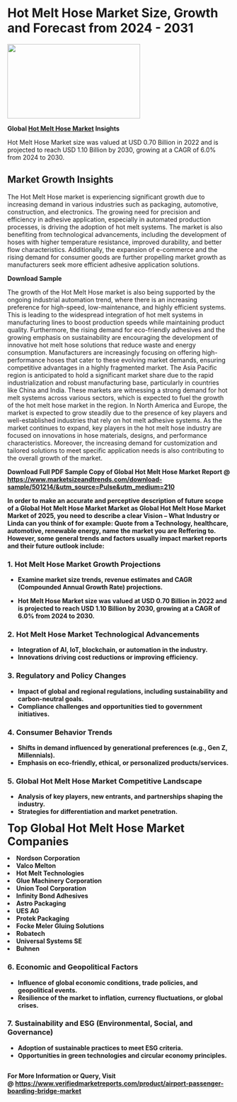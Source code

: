 <H1>Hot Melt Hose Market Size, Growth and Forecast from 2024 - 2031</H1><img class="aligncenter size-medium wp-image-584254" src="https://thirdeyenews.in/wp-content/uploads/2024/09/Global-Market-Research-300x168.jpeg" alt="" width="300" height="168" /><p><strong>Global&nbsp;<a href="https://www.marketsizeandtrends.com/download-sample/501214/&amp;utm_source=Pulse&amp;utm_medium=210">Hot Melt Hose Market</a> Insights</strong></p><p>Hot Melt Hose Market size was valued at USD 0.70 Billion in 2022 and is projected to reach USD 1.10 Billion by 2030, growing at a CAGR of 6.0% from 2024 to 2030.</p><p><h2>Market Growth Insights</h2> <p>The Hot Melt Hose market is experiencing significant growth due to increasing demand in various industries such as packaging, automotive, construction, and electronics. The growing need for precision and efficiency in adhesive application, especially in automated production processes, is driving the adoption of hot melt systems. The market is also benefiting from technological advancements, including the development of hoses with higher temperature resistance, improved durability, and better flow characteristics. Additionally, the expansion of e-commerce and the rising demand for consumer goods are further propelling market growth as manufacturers seek more efficient adhesive application solutions.</p> <p><strong>Download Sample</strong></p> <p>The growth of the Hot Melt Hose market is also being supported by the ongoing industrial automation trend, where there is an increasing preference for high-speed, low-maintenance, and highly efficient systems. This is leading to the widespread integration of hot melt systems in manufacturing lines to boost production speeds while maintaining product quality. Furthermore, the rising demand for eco-friendly adhesives and the growing emphasis on sustainability are encouraging the development of innovative hot melt hose solutions that reduce waste and energy consumption. Manufacturers are increasingly focusing on offering high-performance hoses that cater to these evolving market demands, ensuring competitive advantages in a highly fragmented market. The Asia Pacific region is anticipated to hold a significant market share due to the rapid industrialization and robust manufacturing base, particularly in countries like China and India. These markets are witnessing a strong demand for hot melt systems across various sectors, which is expected to fuel the growth of the hot melt hose market in the region. In North America and Europe, the market is expected to grow steadily due to the presence of key players and well-established industries that rely on hot melt adhesive systems. As the market continues to expand, key players in the hot melt hose industry are focused on innovations in hose materials, designs, and performance characteristics. Moreover, the increasing demand for customization and tailored solutions to meet specific application needs is also contributing to the overall growth of the market. <p><strong></p><p><span class=""><strong>Download Full PDF Sample Copy of Global Hot Melt Hose Market Report</strong> @ <a href="https://www.marketsizeandtrends.com/download-sample/501214/&amp;utm_source=Pulse&amp;utm_medium=210" target="_blank">https://www.marketsizeandtrends.com/download-sample/501214/&amp;utm_source=Pulse&amp;utm_medium=210</a></span></p><p>In order to make an accurate and perceptive description of future scope of a Global&nbsp;Hot Melt Hose Market Market as Global&nbsp;Hot Melt Hose Market Market of 2025, you need to describe a clear Vision &ndash; What Industry or Linda can you think of for example: Quote from a Technology, healthcare, automotive, renewable energy, name the market you are Reffering to. However, some general trends and factors usually impact market reports and their future outlook include:</p><h3>1.&nbsp;<strong>Hot Melt Hose Market Growth Projections</strong></h3><ul><li>Examine market size trends, revenue estimates and CAGR (Compounded Annual Growth Rate) projections.</li><li><p>Hot Melt Hose Market size was valued at USD 0.70 Billion in 2022 and is projected to reach USD 1.10 Billion by 2030, growing at a CAGR of 6.0% from 2024 to 2030.</p></li></ul><h3>2.&nbsp;<strong>Hot Melt Hose Market Technological Advancements</strong></h3><ul><li>Integration of AI, IoT, blockchain, or automation in the industry.</li><li>Innovations driving cost reductions or improving efficiency.</li></ul><h3>3.&nbsp;<strong>Regulatory and Policy Changes</strong></h3><ul><li>Impact of global and regional regulations, including sustainability and carbon-neutral goals.</li><li>Compliance challenges and opportunities tied to government initiatives.</li></ul><h3>4.&nbsp;<strong>Consumer Behavior Trends</strong></h3><ul><li>Shifts in demand influenced by generational preferences (e.g., Gen Z, Millennials).</li><li>Emphasis on eco-friendly, ethical, or personalized products/services.</li></ul><h3>5.&nbsp;<strong>Global Hot Melt Hose Market Competitive Landscape</strong></h3><ul><li>Analysis of key players, new entrants, and partnerships shaping the industry.</li><li>Strategies for differentiation and market penetration.</li></ul><p data-pm-slice="1 1 []"><span style="color: inherit; font-family: inherit; font-size: 25px;">Top Global Hot Melt Hose Market Companies</span></p><div class="" data-test-id=""><p><li>Nordson Corporation</li><li> Valco Melton</li><li> Hot Melt Technologies</li><li> Glue Machinery Corporation</li><li> Union Tool Corporation</li><li> Infinity Bond Adhesives</li><li> Astro Packaging</li><li> UES AG</li><li> Protek Packaging</li><li> Focke Meler Gluing Solutions</li><li> Robatech</li><li> Universal Systems SE</li><li> Buhnen</li></p></div><h3>6.&nbsp;<strong>Economic and Geopolitical Factors</strong></h3><ul><li>Influence of global economic conditions, trade policies, and geopolitical events.</li><li>Resilience of the market to inflation, currency fluctuations, or global crises.</li></ul><h3>7.&nbsp;<strong>Sustainability and ESG (Environmental, Social, and Governance)</strong></h3><ul><li>Adoption of sustainable practices to meet ESG criteria.</li><li>Opportunities in green technologies and circular economy principles.</li></ul><h2><strong style="font-size: 14px;">For More Information or Query, Visit @&nbsp;</strong><a style="background-color: #ffffff; font-size: 14px;" href="https://www.marketsizeandtrends.com/report/hot-melt-hose-market/" target="_blank">https://www.verifiedmarketreports.com/product/airport-passenger-boarding-bridge-market</a></h2>
